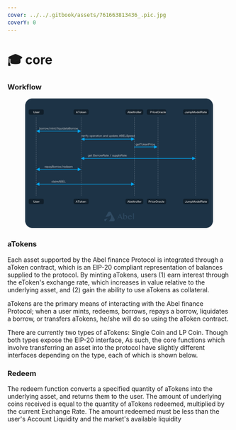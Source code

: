 ```yaml
---
cover: ../../.gitbook/assets/761663813436_.pic.jpg
coverY: 0
---
```


# 🎓 core

### Workflow

<figure><img src="../../.gitbook/assets/image (9).png" alt=""><figcaption></figcaption></figure>

### aTokens

Each asset supported by the Abel finance Protocol is integrated through a aToken contract, which is an EIP-20 compliant representation of balances supplied to the protocol. By minting aTokens, users (1) earn interest through the eToken's exchange rate, which increases in value relative to the underlying asset, and (2) gain the ability to use aTokens as collateral.

aTokens are the primary means of interacting with the Abel finance Protocol; when a user mints, redeems, borrows, repays a borrow, liquidates a borrow, or transfers aTokens, he/she will do so using the aToken contract.

There are currently two types of aTokens: Single Coin and LP Coin. Though both types expose the EIP-20 interface, As such, the core functions which involve transferring an asset into the protocol have slightly different interfaces depending on the type, each of which is shown below.

### Redeem

The redeem function converts a specified quantity of aTokens into the underlying asset, and returns them to the user. The amount of underlying coins received is equal to the quantity of aTokens redeemed, multiplied by the current Exchange Rate. The amount redeemed must be less than the user's Account Liquidity and the market's available liquidity
